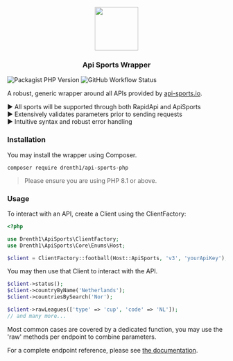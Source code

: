 <p align="center">
  <img height="100" src="https://user-images.githubusercontent.com/89132520/236676102-d9b7db00-f8b4-4b13-81c2-b4ee8250008d.png" />
</p>

<p align="center">
    <h3 align="center">Api Sports Wrapper</h3>
</p>

![Packagist PHP Version](https://img.shields.io/packagist/dependency-v/Drenth1/api-sports-php/php?label=php)
![GitHub Workflow Status](https://img.shields.io/github/actions/workflow/status/Drenth1/api-sports-php/tests.yml?label=tests)

A robust, generic wrapper around all APIs provided by [api-sports.io](https://api-sports.io/).

▶️ All sports will be supported through both RapidApi and ApiSports <br>
▶️ Extensively validates parameters prior to sending requests <br>
▶️ Intuitive syntax and robust error handling 

### Installation

You may install the wrapper using Composer.

````shell
composer require drenth1/api-sports-php
````

> Please ensure you are using PHP 8.1 or above.


### Usage

To interact with an API, create a Client using the ClientFactory:

````php
<?php

use Drenth1\ApiSports\ClientFactory;
use Drenth1\ApiSports\Core\Enums\Host;

$client = ClientFactory::football(Host::ApiSports, 'v3', 'yourApiKey');
````

You may then use that Client to interact with the API.

````php
$client->status();                
$client->countryByName('Netherlands'); 
$client->countriesBySearch('Nor');

$client->rawLeagues(['type' => 'cup', 'code' => 'NL']);
// and many more...
````

Most common cases are covered by a dedicated function, you may use the 'raw' methods per endpoint to combine parameters.

For a complete endpoint reference, please see [the documentation](https://api-sports-php.gitbook.io/api-sports-php-docs/).